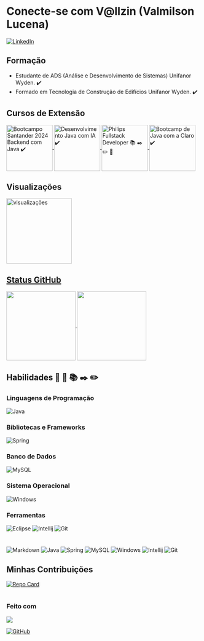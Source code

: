 # Conecte-se com V@llzin (Valmilson Lucena)

[![LinkedIn](https://img.shields.io/badge/LinkedIn-0077B5?style=for-the-badge&logo=linkedin&logoColor=white)](https://www.linkedin.com/in/valmilson/)

## Formação

- Estudante de ADS (Análise e Desenvolvimento de Sistemas) Unifanor Wyden. ✔️
- Formado em Tecnologia de Construção de Edifícios Unifanor Wyden. ✔️

## Cursos de Extensão

<div align="left">
    <a href="https://web.dio.me/track/santander-2024-backend-com-java?tab=about">
      <img align="center" height="120em" src="https://hermes.dio.me/tracks/a039b34c-7aa8-4a3d-b765-07c8c837f67a.png" title="Bootcampo Santander 2024 Backend com Java ✔️"/>
    </a>
    <a href="https://web.dio.me/track/coding-future-gft-desenvolvimento-java-com-ia?tab=about">
      <img align="center" height="120em" src="https://hermes.dio.me/tracks/be43294e-4b68-43b0-9f03-d4221f293c45.png" title="Desenvolvimento Java com IA ✔️ "/>
    </a> 
    <a href="https://web.dio.me/track/5c0a81e0-3566-4314-8075-298147b2858d?tab=about">
      <img align="center" height="120em" src="https://hermes.dio.me/courses/badge/a1be34f1-c9d7-4796-a474-5162ecb3164a.png" title="Philips Fullstack Developer 📚 ✒️ ✏️ 🔨 "/>
    </a> 
    <a href="https://www.dio.me/certificate/GVDT7TNU/share">
      <img align="center" height="120em" src="https://hermes.dio.me/courses/badge/5aba7335-7738-412f-8f18-8bbece07473b.png" title="Bootcamp de Java com a Claro ✔️ "/>
    </a> 
</div>


## Visualizações

<div align="left">
  <a href="https://github.com/Vallzin">
  <img align="center" height="170em" src="https://streak-stats.demolab.com/?user=Vallzin&theme=shadow-purple&background=000&border=30A3DC&dates=FFF" src="https://git.io/streak-stats"/ alt="visualizações">
</div>

## Status GitHub

<div align="left">
  <a href="https://github.com/Vallzin">
      <img align="center" height="180em"  
          src="https://github-readme-stats.vercel.app/api?username=Vallzin&theme=transparent&bg_color=000&border_color=30A3DC&show_icons=true&icon_color=30A3DC&title_color=E94D5F&text_color=FFF"/>
      <img align="center" height="180em" src="https://github-readme-stats.vercel.app/api/top-langs/?username=Vallzin&layout=compact&langs_count=7&theme=transparent&bg_color=000&border_color=30A3DC&show_icons=true&icon_color=30A3DC&title_color=E94D5F&text_color=FFF"/>
      
  </a>
</div>

<!--
<img align="center" height="180em" src="https://github-readme-stats.vercel.app/api/top-langs/?username=Vallzin&layout=compact&langs_count=7&theme=dark"/>
![GitHub Stats](https://github-readme-stats.vercel.app/api/top-langs/?username=Vallzin&theme=theme=transparent&bg_color=000&border_color=30A3DC&show_icons=true&icon_color=30A3DC&title_color=E94D5F&text_color=FFF) 
![GitHub Stats](https://github-readme-stats.vercel.app/api?username=Vallzin&theme=transparent&bg_color=000&border_color=30A3DC&show_icons=true&icon_color=30A3DC&title_color=E94D5F&text_color=FFF)
-->

## Habilidades  🔨  🔧 📚 ✒️ ✏️
<!--
### Linguagens de Marcação e Estilo

![Markdown](https://img.shields.io/badge/Markdown-000?style=for-the-badge&logo=markdown) ![HTML5](https://img.shields.io/badge/HTML5-E34F26?style=for-the-badge&logo=html5&logoColor=white) ![CSS3](https://img.shields.io/badge/CSS3-1572B6?style=for-the-badge&logo=css3&logoColor=white)
-->
### Linguagens de Programação

![Java](https://img.shields.io/badge/Java-ED8B00?style=for-the-badge&logo=openjdk&logoColor=white)<!-- ![JavaScript](https://img.shields.io/badge/JavaScript-F7DF1E?style=for-the-badge&logo=javascript&logoColor=black) ![TypeScript](https://img.shields.io/badge/TypeScript-007ACC?style=for-the-badge&logo=typescript&logoColor=white) ![Python](https://img.shields.io/badge/python-3670A0?style=for-the-badge&logo=python&logoColor=ffdd54) ![PHP](https://img.shields.io/badge/PHP-777BB4?style=for-the-badge&logo=php&logoColor=white)
-->
### Bibliotecas e Frameworks

<!--![Bootstrap](https://img.shields.io/badge/-boostrap-0D1117?style=for-the-badge&logo=bootstrap&labelColor=0D1117)  ![Angular](https://img.shields.io/badge/Angular-DD0031?style=for-the-badge&logo=angular&logoColor=white) 
 --> 
![Spring](https://img.shields.io/badge/Spring-6DB33F?style=for-the-badge&logo=spring&logoColor=white)
### Banco de Dados

![MySQL](https://img.shields.io/badge/MySQL-00000F?style=for-the-badge&logo=mysql&logoColor=white)

### Sistema Operacional

![Windows](https://img.shields.io/badge/Windows-000?style=for-the-badge&logo=windows&logoColor=2CA5E0)<!-- ![Ubuntu](https://img.shields.io/badge/Ubuntu-E95420?style=for-the-badge&logo=ubuntu&logoColor=white) -->


### Ferramentas
<!--
![Vscode](https://img.shields.io/badge/Vscode-007ACC?style=for-the-badge&logo=visual-studio-code&ogoColor=white) 
-->
![Eclipse](https://img.shields.io/badge/Eclipse-2C2255?style=for-the-badge&logo=eclipse&logoColor=white)
![Intellij](https://img.shields.io/badge/IntelliJ_IDEA-000000.svg?style=for-the-badge&logo=intellij-idea&logoColor=white) ![Git](https://img.shields.io/badge/GIT-E44C30?style=for-the-badge&logo=git&logoColor=white)
#
![Markdown](https://img.shields.io/badge/Markdown-000?style=for-the-badge&logo=markdown)  ![Java](https://img.shields.io/badge/Java-ED8B00?style=for-the-badge&logo=openjdk&logoColor=white) ![Spring](https://img.shields.io/badge/Spring-6DB33F?style=for-the-badge&logo=spring&logoColor=white)  ![MySQL](https://img.shields.io/badge/MySQL-00000F?style=for-the-badge&logo=mysql&logoColor=white) ![Windows](https://img.shields.io/badge/Windows-000?style=for-the-badge&logo=windows&logoColor=2CA5E0) ![Intellij](https://img.shields.io/badge/IntelliJ_IDEA-000000.svg?style=for-the-badge&logo=intellij-idea&logoColor=white) ![Git](https://img.shields.io/badge/GIT-E44C30?style=for-the-badge&logo=git&logoColor=white)
<!--
![HTML5](https://img.shields.io/badge/HTML5-E34F26?style=for-the-badge&logo=html5&logoColor=white) ![CSS3](https://img.shields.io/badge/CSS3-1572B6?style=for-the-badge&logo=css3&logoColor=white) ![JavaScript](https://img.shields.io/badge/JavaScript-F7DF1E?style=for-the-badge&logo=javascript&logoColor=black) ![Ubuntu](https://img.shields.io/badge/Ubuntu-E95420?style=for-the-badge&logo=ubuntu&logoColor=white) ![Git](https://img.shields.io/badge/GIT-E44C30?style=for-the-badge&logo=git&logoColor=white) ![Vscode](https://img.shields.io/badge/Vscode-007ACC?style=for-the-badge&logo=visual-studio-code&logoColor=white) ![Eclipse](https://img.shields.io/badge/Eclipse-2C2255?style=for-the-badge&logo=eclipse&logoColor=white)![Angular](https://img.shields.io/badge/Angular-DD0031?style=for-the-badge&logo=angular&logoColor=white)![Python](https://img.shields.io/badge/python-3670A0?style=for-the-badge&logo=python&logoColor=ffdd54) ![PHP](https://img.shields.io/badge/PHP-777BB4?style=for-the-badge&logo=php&logoColor=white) ![Bootstrap](https://img.shields.io/badge/-boostrap-0D1117?style=for-the-badge&logo=bootstrap&labelColor=0D1117)
-->

## Minhas Contribuições

[![Repo Card](https://github-readme-stats.vercel.app/api/pin/?username=Vallzin&repo=dio-lab-open-source&bg_color=000&border_color=30A3DC&show_icons=true&icon_color=30A3DC&title_color=E94D5F&text_color=FFF)](https://github.com/SEUUSERNAME/SEUREPOSITORIO)
#
### Feito com 
<img src="https://img.shields.io/badge/Made%20with-Markdown-1f425f.svg">
</img>

[![GitHub](https://img.shields.io/badge/GitHub-100000?style=for-the-badge&logo=github&logoColor=white)](https://github.com/Vallzin)

